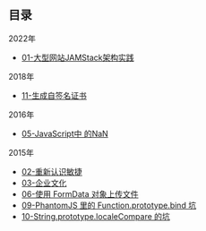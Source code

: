 目录
---

2022年

* [01-大型网站JAMStack架构实践](2022/01-大型网站JAMStack架构实践.md)

2018年

* [11-生成自签名证书](2018/11-create-self-signed-ssl-certificate.md)

2016年

* [05-JavaScript中 的NaN](2016/05-JavaScript%E4%B8%AD%E7%9A%84NaN.md)

2015年

* [02-重新认识敏捷](2015/02-%E9%87%8D%E6%96%B0%E8%AE%A4%E8%AF%86%E6%95%8F%E6%8D%B7.md)
* [03-企业文化](2015/03-%E4%BC%81%E4%B8%9A%E6%96%87%E5%8C%96.md)
* [06-使用 FormData 对象上传文件](2015/06-%E4%BD%BF%E7%94%A8FormData%E5%AF%B9%E8%B1%A1%E4%B8%8A%E4%BC%A0%E6%96%87%E4%BB%B6.md)
* [09-PhantomJS 里的 Function.prototype.bind 坑](2015/09-PhantomJS%E9%87%8C%E7%9A%84Function.prototype.bind%E5%9D%91.md)
* [10-String.prototype.localeCompare 的坑](2015/10-String.prototype.localeCompare%E7%9A%84%E5%9D%91.md)
